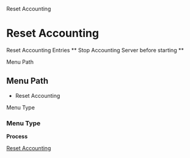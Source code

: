
Reset Accounting
# Reset Accounting


Reset Accounting Entries ** Stop Accounting Server before starting **

Menu Path
## Menu Path



- Reset Accounting

Menu Type
### Menu Type

**Process**


[Reset Accounting](../../functional-guide/window/process-fact_acct_reset-delete.md)